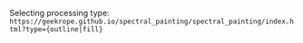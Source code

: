 Selecting processing type:
`https://geekrope.github.io/spectral_painting/spectral_painting/index.html?type={outline|fill}`
